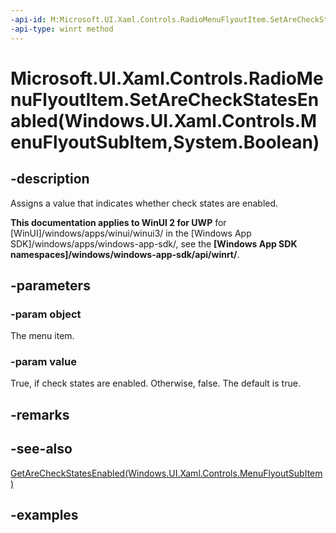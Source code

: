 ```yaml
---
-api-id: M:Microsoft.UI.Xaml.Controls.RadioMenuFlyoutItem.SetAreCheckStatesEnabled(Windows.UI.Xaml.Controls.MenuFlyoutSubItem,System.Boolean)
-api-type: winrt method
---
```


# Microsoft.UI.Xaml.Controls.RadioMenuFlyoutItem.SetAreCheckStatesEnabled(Windows.UI.Xaml.Controls.MenuFlyoutSubItem,System.Boolean)

<!--
public static void SetAreCheckStatesEnabled (Windows.UI.Xaml.Controls.MenuFlyoutSubItem object, bool value);
-->

## -description

Assigns a value that indicates whether check states are enabled.

**This documentation applies to WinUI 2 for UWP** for [WinUI]/windows/apps/winui/winui3/ in the [Windows App SDK]/windows/apps/windows-app-sdk/, see the **[Windows App SDK namespaces]/windows/windows-app-sdk/api/winrt/**.

## -parameters

### -param object

The menu item.

### -param value

True, if check states are enabled. Otherwise, false. The default is true.

## -remarks

## -see-also

[GetAreCheckStatesEnabled(Windows.UI.Xaml.Controls.MenuFlyoutSubItem)](radiomenuflyoutitem_getarecheckstatesenabled_572499044.md)

## -examples

